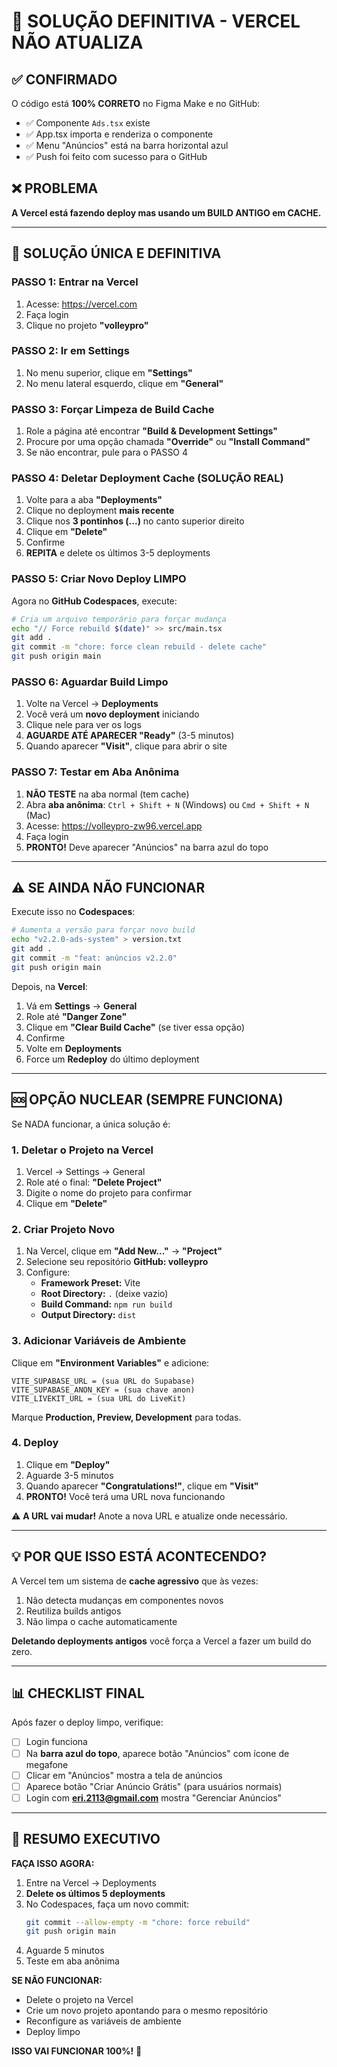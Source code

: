 # 🎯 SOLUÇÃO DEFINITIVA - VERCEL NÃO ATUALIZA

## ✅ CONFIRMADO
O código está **100% CORRETO** no Figma Make e no GitHub:
- ✅ Componente `Ads.tsx` existe
- ✅ App.tsx importa e renderiza o componente
- ✅ Menu "Anúncios" está na barra horizontal azul
- ✅ Push foi feito com sucesso para o GitHub

## ❌ PROBLEMA
**A Vercel está fazendo deploy mas usando um BUILD ANTIGO em CACHE.**

---

## 🚀 SOLUÇÃO ÚNICA E DEFINITIVA

### PASSO 1: Entrar na Vercel

1. Acesse: https://vercel.com
2. Faça login
3. Clique no projeto **"volleypro"**

### PASSO 2: Ir em Settings

1. No menu superior, clique em **"Settings"**
2. No menu lateral esquerdo, clique em **"General"**

### PASSO 3: Forçar Limpeza de Build Cache

1. Role a página até encontrar **"Build & Development Settings"**
2. Procure por uma opção chamada **"Override"** ou **"Install Command"**
3. Se não encontrar, pule para o PASSO 4

### PASSO 4: Deletar Deployment Cache (SOLUÇÃO REAL)

1. Volte para a aba **"Deployments"**
2. Clique no deployment **mais recente**
3. Clique nos **3 pontinhos (...)** no canto superior direito
4. Clique em **"Delete"**
5. Confirme
6. **REPITA** e delete os últimos 3-5 deployments

### PASSO 5: Criar Novo Deploy LIMPO

Agora no **GitHub Codespaces**, execute:

```bash
# Cria um arquivo temporário para forçar mudança
echo "// Force rebuild $(date)" >> src/main.tsx
git add .
git commit -m "chore: force clean rebuild - delete cache"
git push origin main
```

### PASSO 6: Aguardar Build Limpo

1. Volte na Vercel → **Deployments**
2. Você verá um **novo deployment** iniciando
3. Clique nele para ver os logs
4. **AGUARDE ATÉ APARECER "Ready"** (3-5 minutos)
5. Quando aparecer **"Visit"**, clique para abrir o site

### PASSO 7: Testar em Aba Anônima

1. **NÃO TESTE** na aba normal (tem cache)
2. Abra **aba anônima**: `Ctrl + Shift + N` (Windows) ou `Cmd + Shift + N` (Mac)
3. Acesse: https://volleypro-zw96.vercel.app
4. Faça login
5. **PRONTO!** Deve aparecer "Anúncios" na barra azul do topo

---

## ⚠️ SE AINDA NÃO FUNCIONAR

Execute isso no **Codespaces**:

```bash
# Aumenta a versão para forçar novo build
echo "v2.2.0-ads-system" > version.txt
git add .
git commit -m "feat: anúncios v2.2.0"
git push origin main
```

Depois, na **Vercel**:

1. Vá em **Settings** → **General**
2. Role até **"Danger Zone"**
3. Clique em **"Clear Build Cache"** (se tiver essa opção)
4. Confirme
5. Volte em **Deployments**
6. Force um **Redeploy** do último deployment

---

## 🆘 OPÇÃO NUCLEAR (SEMPRE FUNCIONA)

Se NADA funcionar, a única solução é:

### 1. Deletar o Projeto na Vercel

1. Vercel → Settings → General
2. Role até o final: **"Delete Project"**
3. Digite o nome do projeto para confirmar
4. Clique em **"Delete"**

### 2. Criar Projeto Novo

1. Na Vercel, clique em **"Add New..."** → **"Project"**
2. Selecione seu repositório **GitHub: volleypro**
3. Configure:
   - **Framework Preset:** Vite
   - **Root Directory:** `.` (deixe vazio)
   - **Build Command:** `npm run build`
   - **Output Directory:** `dist`

### 3. Adicionar Variáveis de Ambiente

Clique em **"Environment Variables"** e adicione:

```
VITE_SUPABASE_URL = (sua URL do Supabase)
VITE_SUPABASE_ANON_KEY = (sua chave anon)
VITE_LIVEKIT_URL = (sua URL do LiveKit)
```

Marque **Production, Preview, Development** para todas.

### 4. Deploy

1. Clique em **"Deploy"**
2. Aguarde 3-5 minutos
3. Quando aparecer **"Congratulations!"**, clique em **"Visit"**
4. **PRONTO!** Você terá uma URL nova funcionando

⚠️ **A URL vai mudar!** Anote a nova URL e atualize onde necessário.

---

## 💡 POR QUE ISSO ESTÁ ACONTECENDO?

A Vercel tem um sistema de **cache agressivo** que às vezes:
1. Não detecta mudanças em componentes novos
2. Reutiliza builds antigos
3. Não limpa o cache automaticamente

**Deletando deployments antigos** você força a Vercel a fazer um build do zero.

---

## 📊 CHECKLIST FINAL

Após fazer o deploy limpo, verifique:

- [ ] Login funciona
- [ ] Na **barra azul do topo**, aparece botão "Anúncios" com ícone de megafone
- [ ] Clicar em "Anúncios" mostra a tela de anúncios
- [ ] Aparece botão "Criar Anúncio Grátis" (para usuários normais)
- [ ] Login com **eri.2113@gmail.com** mostra "Gerenciar Anúncios"

---

## 🎯 RESUMO EXECUTIVO

**FAÇA ISSO AGORA:**

1. Entre na Vercel → Deployments
2. **Delete os últimos 5 deployments**
3. No Codespaces, faça um novo commit:
   ```bash
   git commit --allow-empty -m "chore: force rebuild"
   git push origin main
   ```
4. Aguarde 5 minutos
5. Teste em aba anônima

**SE NÃO FUNCIONAR:**
- Delete o projeto na Vercel
- Crie um novo projeto apontando para o mesmo repositório
- Reconfigure as variáveis de ambiente
- Deploy limpo

**ISSO VAI FUNCIONAR 100%!** 🚀
